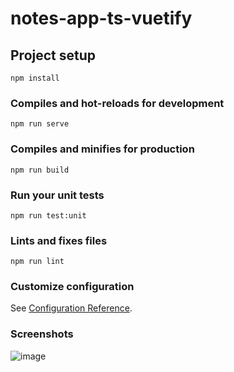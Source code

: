 # notes-app-ts-vuetify

## Project setup
```
npm install
```

### Compiles and hot-reloads for development
```
npm run serve
```

### Compiles and minifies for production
```
npm run build
```

### Run your unit tests
```
npm run test:unit
```

### Lints and fixes files
```
npm run lint
```

### Customize configuration
See [Configuration Reference](https://cli.vuejs.org/config/).

### Screenshots
![image](https://user-images.githubusercontent.com/59621791/149681302-a89139cb-d0ee-4d9f-ab58-5884f251a8e0.png)

